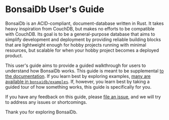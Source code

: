 # BonsaiDb User's Guide

BonsaiDb is an ACID-compliant, document-database written in Rust. It takes heavy inspiration from CouchDB, but makes no efforts to be compatible with CouchDB. Its goal is to be a general-purpose database that aims to simplify development and deployment by providing reliable building blocks that are lightweight enough for hobby projects running with minimal resources, but scalable for when your hobby project becomes a deployed product.

This user's guide aims to provide a guided walkthrough for users to understand how BonsaiDb works. This guide is meant to be supplemental [to the documentation](https://dev.bonsaidb.io/main/bonsaidb/). If you learn best by exploring examples, [many are available in `bonsaidb/examples`](https://github.com/khonsulabs/bonsaidb/blob/main/crates/bonsaidb/examples). If, however, you learn best by taking a guided tour of how something works, this guide is specifically for you.

If you have any feedback on this guide, please [file an issue](https://github.com/khonsulabs/bonsaidb/issues), and we will try to address any issues or shortcomings.

Thank you for exploring BonsaiDb.
